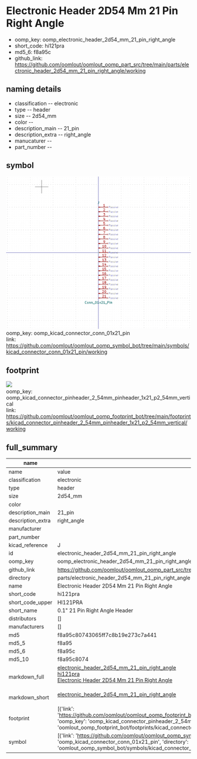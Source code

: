 # Electronic Header 2D54 Mm 21 Pin Right Angle

  
* oomp_key: oomp_electronic_header_2d54_mm_21_pin_right_angle 
* short_code: hi121pra
* md5_6: f8a95c  
* github_link: https://github.com/oomlout/oomlout_oomp_part_src/tree/main/parts/electronic_header_2d54_mm_21_pin_right_angle/working  
## naming details
* classification -- electronic
* type -- header
* size -- 2d54_mm
* color -- 
* description_main -- 21_pin
* description_extra -- right_angle
* manucaturer -- 
* part_number -- 



## symbol

![](symbol/0/working/working_600.png)  
oomp_key: oomp_kicad_connector_conn_01x21_pin  
link: https://github.com/oomlout/oomlout_oomp_symbol_bot/tree/main/symbols/kicad_connector_conn_01x21_pin/working  

## footprint

![](footprint/0/working/working_600.png)  
oomp_key: oomp_kicad_connector_pinheader_2_54mm_pinheader_1x21_p2_54mm_vertical  
link: https://github.com/oomlout/oomlout_oomp_footprint_bot/tree/main/footprints/kicad_connector_pinheader_2_54mm_pinheader_1x21_p2_54mm_vertical/working  

## full_summary
| name | value | 
| --- | --- | 
| name | value | 
| classification | electronic | 
| type | header | 
| size | 2d54_mm | 
| color |  | 
| description_main | 21_pin | 
| description_extra | right_angle | 
| manufacturer |  | 
| part_number |  | 
| kicad_reference | J | 
| id | electronic_header_2d54_mm_21_pin_right_angle | 
| oomp_key | oomp_electronic_header_2d54_mm_21_pin_right_angle | 
| github_link | https://github.com/oomlout/oomlout_oomp_part_src/tree/main/parts/electronic_header_2d54_mm_21_pin_right_angle/working | 
| directory | parts/electronic_header_2d54_mm_21_pin_right_angle | 
| name | Electronic Header 2D54 Mm 21 Pin Right Angle | 
| short_code | hi121pra | 
| short_code_upper | HI121PRA | 
| short_name | 0.1" 21 Pin Right Angle Header | 
| distributors | [] | 
| manufacturers | [] | 
| md5 | f8a95c80743065ff7c8b19e273c7a441 | 
| md5_5 | f8a95 | 
| md5_6 | f8a95c | 
| md5_10 | f8a95c8074 | 
| markdown_full | [electronic_header_2d54_mm_21_pin_right_angle](https://github.com/oomlout/oomlout_oomp_part_src/tree/main/parts/electronic_header_2d54_mm_21_pin_right_angle/working)<br>[hi121pra](https://github.com/oomlout/oomlout_oomp_part_src/tree/main/parts/electronic_header_2d54_mm_21_pin_right_angle/working)<br>[Electronic Header 2D54 Mm 21 Pin Right Angle](https://github.com/oomlout/oomlout_oomp_part_src/tree/main/parts/electronic_header_2d54_mm_21_pin_right_angle/working)<br><br> | 
| markdown_short | [electronic_header_2d54_mm_21_pin_right_angle](https://github.com/oomlout/oomlout_oomp_part_src/tree/main/parts/electronic_header_2d54_mm_21_pin_right_angle/working)<br><br> | 
| footprint | [{'link': 'https://github.com/oomlout/oomlout_oomp_footprint_bot/tree/main/foootprntss/kicad_connector_pinheader_2_54mm_pinheader_1x21_p2_54mm_vertical', 'oomp_key': 'oomp_kicad_connector_pinheader_2_54mm_pinheader_1x21_p2_54mm_vertical', 'directory': 'oomlout_oomp_footprint_bot/footprints/kicad_connector_pinheader_2_54mm_pinheader_1x21_p2_54mm_vertical//working/working.kicad_mod'}] | 
| symbol | [{'link': 'https://github.com/oomlout/oomlout_oomp_symbol_bot/tree/main/symbols/kicad_connector_conn_01x21_pin', 'oomp_key': 'oomp_kicad_connector_conn_01x21_pin', 'directory': 'oomlout_oomp_symbol_bot/symbols/kicad_connector_conn_01x21_pin//working/working.kicad_sym'}] | 
